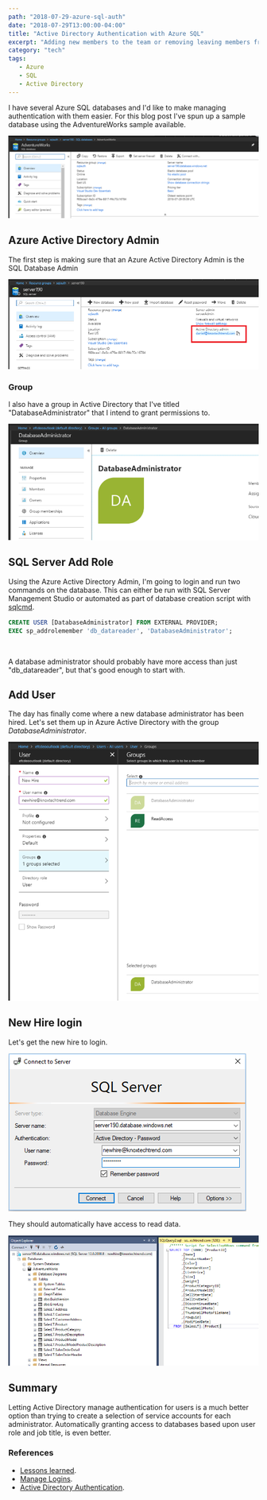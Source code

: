 ```yaml
---
path: "2018-07-29-azure-sql-auth"
date: "2018-07-29T13:00:00-04:00"
title: "Active Directory Authentication with Azure SQL"
excerpt: "Adding new members to the team or removing leaving members from the team on Active Directory can automatically grant or revoke Azure SQL permissions."
category: "tech"
tags:
   - Azure
   - SQL
   - Active Directory
---
```


I have several Azure SQL databases and I'd like to make managing authentication with them easier.  For this blog post I've spun up a sample database using the AdventureWorks sample available.

![Starting database](20180729_database.png)

## Azure Active Directory Admin

The first step is making sure that an Azure Active Directory Admin is the SQL Database Admin

![Database Admin](20180729_database_admin.png)

### Group

I also have a group in Active Directory that I've titled "DatabaseAdministrator" that I intend to grant permissions to.

![AD Group](20180729_group.png)

## SQL Server Add Role

Using the Azure Active Directory Admin, I'm going to login and run two commands on the database. This can either be run with SQL Server Management Studio or automated as part of database creation script with [sqlcmd][4].

```sql
CREATE USER [DatabaseAdministrator] FROM EXTERNAL PROVIDER;
EXEC sp_addrolemember 'db_datareader', 'DatabaseAdministrator';
```

<br/>

A database administrator should probably have more access than just "db_datareader", but that's good enough to start with.

## Add User

The day has finally come where a new database administrator has been hired.  Let's set them up in Azure Active Directory with the group _DatabaseAdministrator_.

![New Hire](20180729_newhire_user.png)

## New Hire login

Let's get the new hire to login.

![New Hire Login](20180729_newhire_login.png)

They should automatically have access to read data.

![New Hire Login](20180729_select.png)

## Summary

Letting Active Directory manage authentication for users is a much better option than trying to create a selection of service accounts for each administrator. Automatically granting access to databases based upon user role and job title, is even better.

### References

* [Lessons learned][1].
* [Manage Logins][0].
* [Active Directory Authentication][2].

[0]: https://docs.microsoft.com/en-us/azure/sql-database/sql-database-manage-logins
[1]: https://blogs.msdn.microsoft.com/azuresqldbsupport/2017/03/10/lesson-learned-23-how-to-add-aad-security-groups-to-azure-sql-database/
[2]: https://docs.microsoft.com/en-us/azure/sql-database/sql-database-aad-authentication-configure
[3]: https://docs.microsoft.com/en-us/sql/relational-databases/security/authentication-access/server-level-roles?view=sql-server-2017
[4]: https://docs.microsoft.com/en-us/sql/tools/sqlcmd-utility?view=sql-server-2017

